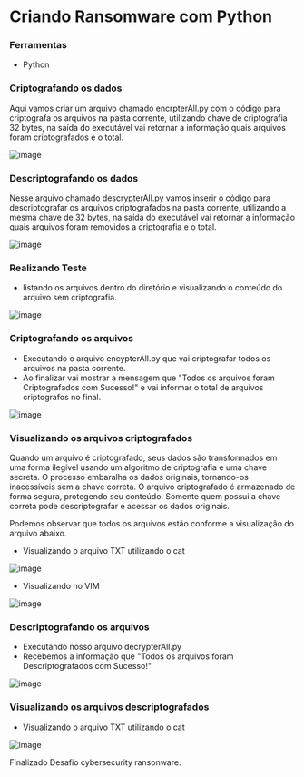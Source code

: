 # Criando Ransomware com Python

### Ferramentas

- Python

### Criptografando os dados
Aqui vamos criar um arquivo chamado encrpterAll.py com o código para criptografa os arquivos na pasta corrente, utilizando chave de criptografia 32 bytes, na saída do executável vai retornar a informação quais arquivos foram criptografados e o total.

![image](https://github.com/user-attachments/assets/2c839392-9737-4c5d-ac1c-0cfcf113147f)




### Descriptografando os dados
Nesse arquivo chamado descrypterAll.py vamos inserir o código para descriptografar os arquivos criptografados na pasta corrente, utilizando a mesma chave de 32 bytes, na saída do executável vai retornar a informação quais arquivos foram removidos a criptografia e o total.

![image](https://github.com/user-attachments/assets/21b014a7-5401-4199-9e3f-2c04153a7420)




### Realizando Teste


- listando os arquivos dentro do diretório e visualizando o conteúdo do arquivo sem criptografia.

![image](https://github.com/user-attachments/assets/bfb0617c-523d-4926-9fea-eb97ba40ceb0)

### Criptografando os arquivos

- Executando o arquivo encypterAll.py que vai criptografar todos os arquivos na pasta corrente.
- Ao finalizar vai mostrar a mensagem que "Todos os arquivos foram Criptografados com Sucesso!" e vai informar o total de arquivos criptografos no final.

![image](https://github.com/user-attachments/assets/4b718451-de8b-4ec3-8f13-d655903a025d)



### Visualizando os arquivos criptografados

Quando um arquivo é criptografado, seus dados são transformados em uma forma ilegível usando um algoritmo de criptografia e uma chave secreta. O processo embaralha os dados originais, tornando-os inacessíveis sem a chave correta. O arquivo criptografado é armazenado de forma segura, protegendo seu conteúdo. Somente quem possui a chave correta pode descriptografar e acessar os dados originais.

Podemos observar que todos os arquivos estão conforme a visualização do arquivo abaixo.

- Visualizando o arquivo TXT utilizando o cat
  
![image](https://github.com/user-attachments/assets/7bac27b7-46ad-44b5-bdc3-5b34a86a0202)


- Visualizando no VIM
  
![image](https://github.com/user-attachments/assets/e99d4f68-ae66-417d-9615-0092f2d3deba)


### Descriptografando os arquivos

- Executando nosso arquivo decrypterAll.py
- Recebemos a informação que "Todos os arquivos foram Descriptografados com Sucesso!"

![image](https://github.com/user-attachments/assets/29a2a1a6-9742-4032-b145-b5b0188b073d)




### Visualizando os arquivos descriptografados


- Visualizando o arquivo TXT utilizando o cat

![image](https://github.com/user-attachments/assets/84dfe17b-a668-4814-a20b-0d051508e026)


Finalizado Desafio cybersecurity ransonware. 

